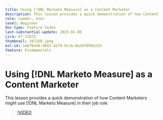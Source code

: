 ```yaml
---
title: Using [!DNL Marketo Measure] as a Content Marketer
description: This lesson provides a quick demonstration of how Content Marketers might use [!DNL Marketo Measure] in their job role.
role: Leader, User
level: Beginner
doc-type: Feature Video
last-substantial-update: 2023-01-06
jira: KT-11673
thumbnail: 347168.jpeg
exl-id: 1e676a48-d943-4279-9ccb-0a3d7056e22d
feature: Fundamentals
---
```

# Using [!DNL Marketo Measure] as a Content Marketer

This lesson provides a quick demonstration of how Content Marketers might use [!DNL Marketo Measure] in their job role.

>[!VIDEO](https://video.tv.adobe.com/v/347168/?quality=12&learn=on)

